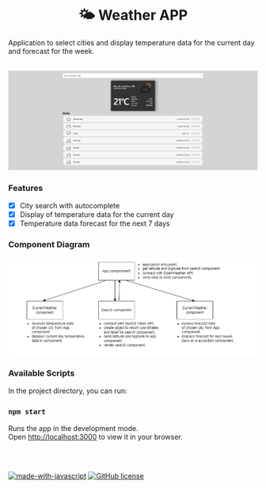 <h1 align="center">🌤 Weather APP</a></h1>
Application to select cities and display temperature data for the current day and forecast for the week. 
<br /><br /> 

![application screen](https://raw.githubusercontent.com/dropecosta/weather-application/master/src/assets/screen.png)


### Features

- [x] City ​​search with autocomplete
- [x] Display of temperature data for the current day
- [x] Temperature data forecast for the next 7 days

### Component  Diagram

![component diagram](https://raw.githubusercontent.com/dropecosta/weather-application/master/src/assets/diagram.png)

### Available Scripts

In the project directory, you can run:

### `npm start`

Runs the app in the development mode.\
Open [http://localhost:3000](http://localhost:3000) to view it in your browser.

<br /><br />

[![made-with-javascript](https://img.shields.io/badge/Made%20with-JavaScript-1f425f.svg)](https://www.javascript.com)
[![GitHub license](https://img.shields.io/github/license/Naereen/StrapDown.js.svg)](https://github.com/Naereen/StrapDown.js/blob/master/LICENSE)




